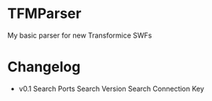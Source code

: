 # TFMParser
My basic parser for new Transformice SWFs

# Changelog
- v0.1
	Search Ports
	Search Version
	Search Connection Key
